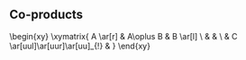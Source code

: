 <script> MathJax = { loader: { load: ['[custom]/xypic.js'], paths: {custom: 'https://cdn.jsdelivr.net/gh/sonoisa/XyJax-v3@3.0.1/build/'} }, tex: { inlineMath: [['$', '$'], ['\\(', '\\)']], packages: {'[+]': ['xypic']} } }; </script> <script type="text/javascript" id="MathJax-script" async src="https://cdn.jsdelivr.net/npm/mathjax@3/es5/tex-chtml-full.js"></script>

Co-products
-----------

\begin{xy}
 \xymatrix{
 A \ar[r] & A\oplus B & B \ar[l] \\
 & & \\
 & C \ar[uul]\ar[uur]\ar[uu]_{!} &
 }
\end{xy}
